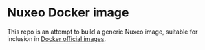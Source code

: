 # Nuxeo Docker image

This repo is an attempt to build a generic Nuxeo image, suitable for inclusion in [Docker official images](https://docs.docker.com/docker-hub/official_repos/).
